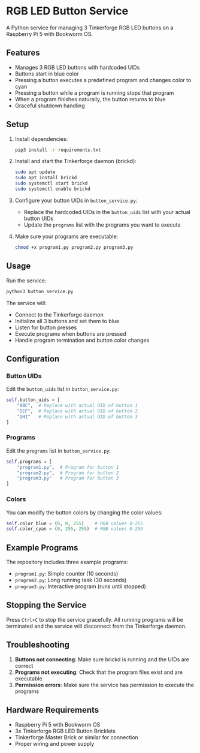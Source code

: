 # RGB LED Button Service

A Python service for managing 3 Tinkerforge RGB LED buttons on a Raspberry Pi 5 with Bookworm OS.

## Features

- Manages 3 RGB LED buttons with hardcoded UIDs
- Buttons start in blue color
- Pressing a button executes a predefined program and changes color to cyan
- Pressing a button while a program is running stops that program
- When a program finishes naturally, the button returns to blue
- Graceful shutdown handling

## Setup

1. Install dependencies:
   ```bash
   pip3 install -r requirements.txt
   ```

2. Install and start the Tinkerforge daemon (brickd):
   ```bash
   sudo apt update
   sudo apt install brickd
   sudo systemctl start brickd
   sudo systemctl enable brickd
   ```

3. Configure your button UIDs in `button_service.py`:
   - Replace the hardcoded UIDs in the `button_uids` list with your actual button UIDs
   - Update the `programs` list with the programs you want to execute

4. Make sure your programs are executable:
   ```bash
   chmod +x program1.py program2.py program3.py
   ```

## Usage

Run the service:
```bash
python3 button_service.py
```

The service will:
- Connect to the Tinkerforge daemon
- Initialize all 3 buttons and set them to blue
- Listen for button presses
- Execute programs when buttons are pressed
- Handle program termination and button color changes

## Configuration

### Button UIDs
Edit the `button_uids` list in `button_service.py`:
```python
self.button_uids = [
    "ABC",  # Replace with actual UID of button 1
    "DEF",  # Replace with actual UID of button 2
    "GHI"   # Replace with actual UID of button 3
]
```

### Programs
Edit the `programs` list in `button_service.py`:
```python
self.programs = [
    "program1.py",  # Program for button 1
    "program2.py",  # Program for button 2
    "program3.py"   # Program for button 3
]
```

### Colors
You can modify the button colors by changing the color values:
```python
self.color_blue = (0, 0, 255)    # RGB values 0-255
self.color_cyan = (0, 255, 255)  # RGB values 0-255
```

## Example Programs

The repository includes three example programs:

- `program1.py`: Simple counter (10 seconds)
- `program2.py`: Long running task (30 seconds)
- `program3.py`: Interactive program (runs until stopped)

## Stopping the Service

Press `Ctrl+C` to stop the service gracefully. All running programs will be terminated and the service will disconnect from the Tinkerforge daemon.

## Troubleshooting

1. **Buttons not connecting**: Make sure brickd is running and the UIDs are correct
2. **Programs not executing**: Check that the program files exist and are executable
3. **Permission errors**: Make sure the service has permission to execute the programs

## Hardware Requirements

- Raspberry Pi 5 with Bookworm OS
- 3x Tinkerforge RGB LED Button Bricklets
- Tinkerforge Master Brick or similar for connection
- Proper wiring and power supply
